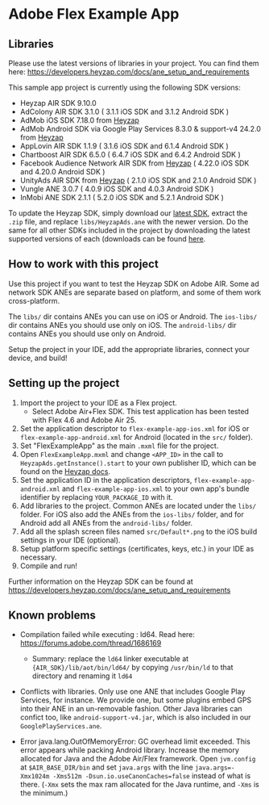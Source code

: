 # Adobe Flex Example App

## Libraries

Please use the latest versions of libraries in your project. You can find them here:
https://developers.heyzap.com/docs/ane_setup_and_requirements

This sample app project is currently using the following SDK versions:

- Heyzap AIR SDK 9.10.0
- AdColony AIR SDK 3.1.0 ( 3.1.1 iOS SDK and 3.1.2 Android SDK )
- AdMob iOS SDK 7.18.0 from [Heyzap](https://github.com/Heyzap/ios-admob-ane)
- AdMob Android SDK via Google Play Services 8.3.0 & support-v4 24.2.0 from [Heyzap](https://github.com/Heyzap/google-play-services-ane)
- AppLovin AIR SDK 1.1.9 ( 3.1.6 iOS SDK and 6.1.4 Android SDK )
- Chartboost AIR SDK 6.5.0 ( 6.4.7 iOS SDK and 6.4.2 Android SDK )
- Facebook Audience Network AIR SDK from [Heyzap](https://github.com/Heyzap/facebook-audience-network-ane) ( 4.22.0 iOS SDK and 4.20.0 Android SDK )
- UnityAds AIR SDK from [Heyzap](https://github.com/Heyzap/unityads-ane) ( 2.1.0 iOS SDK and 2.1.0 Android SDK )
- Vungle ANE 3.0.7 ( 4.0.9 iOS SDK and 4.0.3 Android SDK )
- InMobi ANE SDK 2.1.1 ( 5.2.0 iOS SDK and 5.2.1 Android SDK )

To update the Heyzap SDK, simply download our [latest SDK](https://developers.heyzap.com/sdk/download?platform=air),
extract the `.zip` file, and replace `libs/HeyzapAds.ane` with the newer version. Do the same for all other SDKs included in the project by downloading the latest supported versions of each (downloads can be found [here](https://developers.heyzap.com/docs/ane_setup_and_requirements).

## How to work with this project

Use this project if you want to test the Heyzap SDK on Adobe AIR.
Some ad network SDK ANEs are separate based on platform, and some of them work cross-platform.

The `libs/` dir contains ANEs you can use on iOS or Android.
The `ios-libs/` dir contains ANEs you should use only on iOS.
The `android-libs/` dir contains ANEs you should use only on Android.

Setup the project in your IDE, add the appropriate libraries, connect your device, and build!

## Setting up the project

1. Import the project to your IDE as a Flex project.
    - Select Adobe Air+Flex SDK. This test application has been tested with Flex 4.6 and Adobe Air 25.
1. Set the application descriptor to `flex-example-app-ios.xml` for iOS or `flex-example-app-android.xml` for Android (located in the `src/` folder).
1. Set "FlexExampleApp" as the main `.mxml` file for the project.
1. Open `FlexExampleApp.mxml` and change `<APP_ID>` in the call to `HeyzapAds.getInstance().start` to your own publisher ID, which can be found on the [Heyzap docs](https://developers.heyzap.com/docs/ane_setup_and_requirements).
1. Set the application ID in the application descriptors, `flex-example-app-android.xml` and `flex-example-app-ios.xml` to your own app's bundle identifier by replacing `YOUR_PACKAGE_ID` with it.
1. Add libraries to the project. Common ANEs are located under the `libs/` folder. For iOS also add the ANEs from the `ios-libs/` folder, and for Android add all ANEs from the `android-libs/` folder.
1. Add all the splash screen files named `src/Default*.png` to the iOS build settings in your IDE (optional).
1. Setup platform specific settings (certificates, keys, etc.) in your IDE as necessary.
1. Compile and run!

Further information on the Heyzap SDK can be found at https://developers.heyzap.com/docs/ane_setup_and_requirements

## Known problems

- Compilation failed while executing : ld64. Read here: https://forums.adobe.com/thread/1686169
  - Summary: replace the `ld64` linker executable at `{AIR_SDK}/lib/aot/bin/ld64/` by copying `/usr/bin/ld` to that directory and renaming it `ld64`

- Conflicts with libraries. Only use one ANE that includes Google Play Services, for instance. We provide one, but some plugins embed GPS into their ANE in an un-removable fashion. Other Java libraries can confict too, like `android-support-v4.jar`, which is also included in our `GooglePlayServices.ane`.

- Error java.lang.OutOfMemoryError: GC overhead limit exceeded. This error appears while packing Android library. 
Increase the memory allocated for Java and the Adobe Air/Flex framework. Open `jvm.config` at `$AIR_BASE_DIR/bin` and set `java.args` with the line `java.args=-Xmx1024m -Xms512m -Dsun.io.useCanonCaches=false` instead of what is there. (`-Xmx` sets the max ram allocated for the Java runtime, and `-Xms` is the minimum.)

